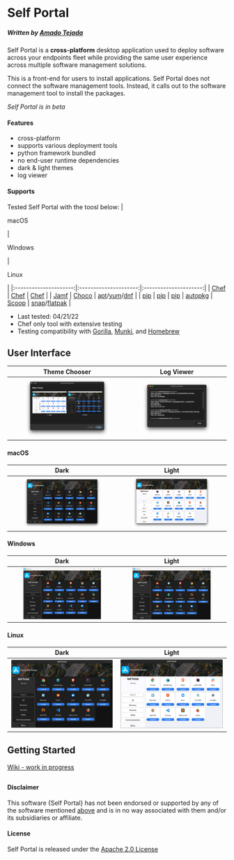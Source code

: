 # Self Portal
##### Written by [Amado Tejada](https://www.linkedin.com/in/amadotejada/)
Self Portal is a **cross-platform** desktop application used to deploy software across your endpoints fleet while providing the same user experience across multiple software management solutions.

This is a front-end for users to install applications. Self Portal does not connect the software management tools. Instead, it calls out to the software management tool to install the packages.

*Self Portal is in beta*

<!-- To discuss Self Portal join the `#self-portal` channel on the [MacAdmins Slack](https://www.macadmins.org) -->

#### Features
* cross-platform
* supports various deployment tools
* python framework bundled
* no end-user runtime dependencies
* dark & light themes
* log viewer

#### Supports
Tested Self Portal with the toosl below:
| <p><i class="fa fa-apple"></i> macOS</p> | <p><i class="fa fa-windows"></i> Windows</p> | <p><i class="fa fa-linux"></i> Linux</p>               |
|:---------------------:|:---------------------:|:---------------------:|
| [Chef](https://github.com/chef/chef) | [Chef](https://github.com/chef/chef) | [Chef](https://github.com/chef/chef) |
| [Jamf](https://docs.jamf.com/technical-articles/Manually_Initiating_a_Policy.html) | [Choco](https://github.com/chocolatey/choco) | [apt](https://manpages.ubuntu.com/manpages/xenial/man8/apt.8.html)/[yum](https://man7.org/linux/man-pages/man8/yum.8.html)/[dnf](https://man7.org/linux/man-pages/man5/dnf.conf.5.html)     |
| [pip](https://pip.pypa.io/en/stable/getting-started/) | [pip](https://pip.pypa.io/en/stable/getting-started/) | [pip](https://pip.pypa.io/en/stable/getting-started/)
| [autopkg](https://github.com/autopkg/autopkg) | [Scoop](https://github.com/ScoopInstaller/Scoop) | [snap](http://manpages.ubuntu.com/manpages/bionic/man1/snap.1.html)/[flatpak](https://docs.flatpak.org/en/latest/using-flatpak.html) |

* Last tested: 04/21/22
* Chef only tool with extensive testing
* Testing compatibility with [Gorilla](https://github.com/1dustindavis/gorilla), [Munki](https://github.com/munki/munki/wiki/managedsoftwareupdate), and [Homebrew](https://github.com/Homebrew)

## User Interface

| Theme Chooser  | Log Viewer |
|:-----:|:-----:|
| <img src="./screenshots/themes.png" width="75%">   | <img src="./screenshots/logviewer.png" width="75%">   |


#### macOS
| Dark  | Light |
|:-----:|:-----:|
| <img src="./screenshots/mac_dark.png" width="75%">   | <img src="./screenshots/mac_light.png" width="75%">   |
<!-- <img src="/screenshots/mac_dark.png"> -->

#### Windows
| Dark  | Light |
|:-----:|:-----:|
| <img src="./screenshots/win_dark.png" width="75%">   | <img src="./screenshots/win_dark.png" width="75%">   |
<!-- <img src="/screenshots/win_dark.png"> -->

#### Linux
| Dark  | Light |
|:-----:|:-----:|
| <img src="./screenshots/linux_dark.png" width="100%">   | <img src="./screenshots/linux_light.png" width="100%">   |
<!-- <img src="/screenshots/linux_dark.png"> -->


## Getting Started
[Wiki - work in progress](https://github.com/amadotejada/self-portal/wiki)


##
#### Disclaimer

This software {Self Portal} has not been endorsed or supported by any of the software mentioned [above](#supports) and is in no way associated with them and/or its subsidiaries or affiliate.

#### License

Self Portal is released under the [Apache 2.0 License](https://github.com/amadotejada/self-portal/blob/main/LICENSE)
####
